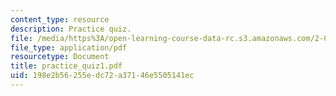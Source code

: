 ```yaml
---
content_type: resource
description: Practice quiz.
file: /media/https%3A/open-learning-course-data-rc.s3.amazonaws.com/2-002-mechanics-and-materials-ii-spring-2004/198e2b56255edc72a37146e5505141ec_practice_quiz1.pdf
file_type: application/pdf
resourcetype: Document
title: practice_quiz1.pdf
uid: 198e2b56-255e-dc72-a371-46e5505141ec
---
```

